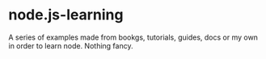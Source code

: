 # node.js-learning
A series of examples made from bookgs, tutorials, guides, docs or my own in order to learn node. Nothing fancy.